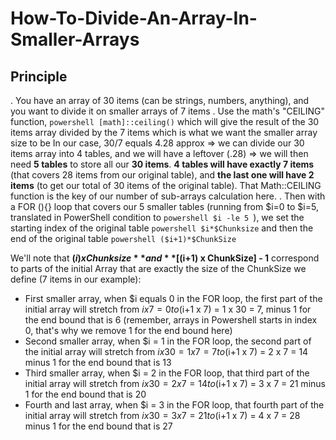 # How-To-Divide-An-Array-In-Smaller-Arrays

## Principle

. You have an array of 30 items (can be strings, numbers, anything), and you want to divide it on smaller arrays of 7 items
. Use the math's "CEILING" function, ```powershell [math]::ceiling()``` which will give the result of the 30 items array divided by the 7 items which is what we want the smaller array size to be
In our case, 30/7 equals 4.28 approx => we can divide our 30 items array into 4 tables, and we will have a leftover (.28) => we will then need **5 tables** to store all our **30 items**. **4 tables will have exactly 7 items** (that covers 28 items from our original table), and **the last one will have 2 items** (to get our total of 30 items of the original table). That Math::CEILING function is the key of our number of sub-arrays calculation here.
. Then with a FOR (){} loop that covers our 5 smaller tables (running from $i=0 to $i=5, translated in PowerShell condition to ```powershell $i -le 5 ```), we set the starting index of the original table ```powershell $i*$Chunksize``` and then the end of the original table ```powershell ($i+1)*$ChunkSize```

We'll note that **($i) x Chunksize** and **[($i+1) x ChunkSize] - 1** correspond to parts of the initial Array that are exactly the size of the ChunkSize we define (7 items in our example):
- First smaller array, when $i equals 0 in the FOR loop, the first part of the initial array will stretch from $i x 7 = 0 to ($i+1 x 7) = 1 x 30 = 7, minus 1 for the end bound that is 6 (remember, arrays in Powershell starts in index 0, that's why we remove 1 for the end bound here)
- Second smaller array, when $i = 1 in the FOR loop, the second part of the initial array will stretch from $i x 30 = 1 x 7 = 7 to ($i+1 x 7) = 2 x 7 = 14 minus 1 for the end bound that is 13
- Third smaller array, when $i = 2 in the FOR loop, that third part of the initial array will stretch from $i x 30 = 2 x 7 = 14 to ($i+1 x 7) = 3 x 7 = 21 minus 1 for the end bound that is 20
- Fourth and last array, when $i = 3 in the FOR loop, that fourth part of the initial array will stretch from $i x 30 = 3 x 7 = 21 to ($i+1 x 7) = 4 x 7 = 28 minus 1 for the end bound that is 27

